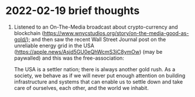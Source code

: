 # 2022-02-19 brief thoughts

1. Listened to an On-The-Media broadcast about crypto-currency and blockchain (https://www.wnycstudios.org/story/on-the-media-good-as-gold/); and then saw the recent Wall Street Journal post on the unreliable energy grid in the USA (https://apple.news/Asjd5GU0eQhWcmS3iC8ymOw) (may be paywalled) and this was the free-association:

   The USA is a settler nation; there is always another gold rush. As a society, we behave as if we will never put enough attention on building infrastructure and systems that can enable us to settle down and take care of ourselves, each other, and the world we inhabit.
   